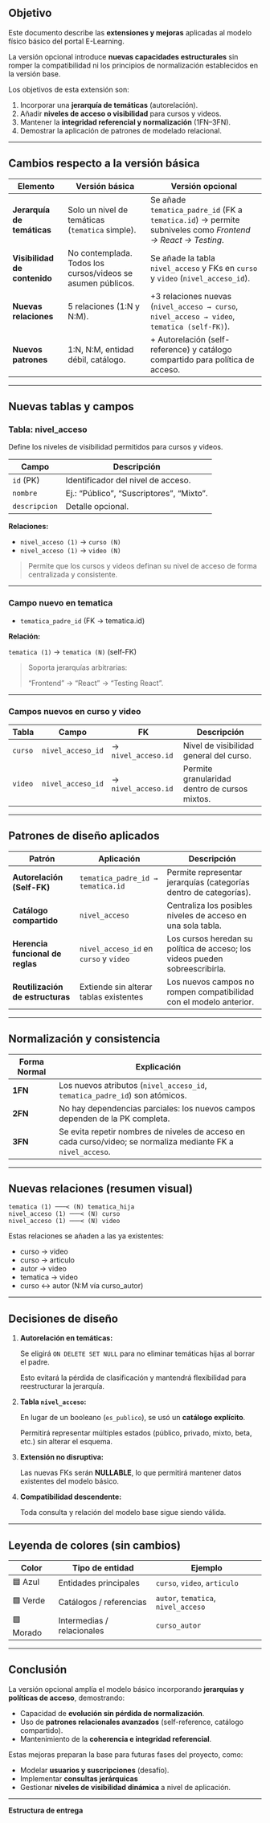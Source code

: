 ## **Objetivo**

Este documento describe las **extensiones y mejoras** aplicadas al modelo físico básico del portal E-Learning.

La versión opcional introduce **nuevas capacidades estructurales** sin romper la compatibilidad ni los principios de normalización establecidos en la versión base.

Los objetivos de esta extensión son:

1. Incorporar una **jerarquía de temáticas** (autorelación).
2. Añadir **niveles de acceso o visibilidad** para cursos y videos.
3. Mantener la **integridad referencial y normalización** (1FN–3FN).
4. Demostrar la aplicación de patrones de modelado relacional.

---

## **Cambios respecto a la versión básica**

| Elemento                     | Versión básica                                              | Versión opcional                                                                                          |
| ---------------------------- | ----------------------------------------------------------- | --------------------------------------------------------------------------------------------------------- |
| **Jerarquía de temáticas**   | Solo un nivel de temáticas (`tematica` simple).             | Se añade `tematica_padre_id` (FK a `tematica.id`) → permite subniveles como _Frontend → React → Testing_. |
| **Visibilidad de contenido** | No contemplada. Todos los cursos/videos se asumen públicos. | Se añade la tabla `nivel_acceso` y FKs en `curso` y `video` (`nivel_acceso_id`).                          |
| **Nuevas relaciones**        | 5 relaciones (1:N y N:M).                                   | +3 relaciones nuevas (`nivel_acceso → curso`, `nivel_acceso → video`, `tematica (self-FK)`).              |
| **Nuevos patrones**          | 1:N, N:M, entidad débil, catálogo.                          | + Autorelación (self-reference) y catálogo compartido para política de acceso.                            |

---

## **Nuevas tablas y campos**

### **Tabla: nivel_acceso**

Define los niveles de visibilidad permitidos para cursos y videos.

| Campo         | Descripción                              |
| ------------- | ---------------------------------------- |
| `id` (PK)     | Identificador del nivel de acceso.       |
| `nombre`      | Ej.: “Público”, “Suscriptores”, “Mixto”. |
| `descripcion` | Detalle opcional.                        |

**Relaciones:**

- `nivel_acceso (1)` → `curso (N)`
- `nivel_acceso (1)` → `video (N)`

> Permite que los cursos y videos definan su nivel de acceso de forma centralizada y consistente.

---

### **Campo nuevo en tematica**

- `tematica_padre_id` (FK → tematica.id)

**Relación:**

`tematica (1)` → `tematica (N)` (self-FK)

> Soporta jerarquías arbitrarias:
>
> “Frontend” → “React” → “Testing React”.

---

### **Campos nuevos en curso y video**

| Tabla   | Campo             | FK                  | Descripción                                   |
| ------- | ----------------- | ------------------- | --------------------------------------------- |
| `curso` | `nivel_acceso_id` | → `nivel_acceso.id` | Nivel de visibilidad general del curso.       |
| `video` | `nivel_acceso_id` | → `nivel_acceso.id` | Permite granularidad dentro de cursos mixtos. |

---

## **Patrones de diseño aplicados**

| Patrón                           | Aplicación                             | Descripción                                                                  |
| -------------------------------- | -------------------------------------- | ---------------------------------------------------------------------------- |
| **Autorelación (Self-FK)**       | `tematica_padre_id → tematica.id`      | Permite representar jerarquías (categorías dentro de categorías).            |
| **Catálogo compartido**          | `nivel_acceso`                         | Centraliza los posibles niveles de acceso en una sola tabla.                 |
| **Herencia funcional de reglas** | `nivel_acceso_id` en `curso` y `video` | Los cursos heredan su política de acceso; los videos pueden sobreescribirla. |
| **Reutilización de estructuras** | Extiende sin alterar tablas existentes | Los nuevos campos no rompen compatibilidad con el modelo anterior.           |

---

## **Normalización y consistencia**

| Forma Normal | Explicación                                                                                                   |
| ------------ | ------------------------------------------------------------------------------------------------------------- |
| **1FN**      | Los nuevos atributos (`nivel_acceso_id`, `tematica_padre_id`) son atómicos.                                   |
| **2FN**      | No hay dependencias parciales: los nuevos campos dependen de la PK completa.                                  |
| **3FN**      | Se evita repetir nombres de niveles de acceso en cada curso/video; se normaliza mediante FK a `nivel_acceso`. |

---

## **Nuevas relaciones (resumen visual)**

```
tematica (1) ───< (N) tematica_hija
nivel_acceso (1) ───< (N) curso
nivel_acceso (1) ───< (N) video
```

Estas relaciones se añaden a las ya existentes:

- curso → video
- curso → articulo
- autor → video
- tematica → video
- curso ↔ autor (N:M vía curso_autor)

---

## **Decisiones de diseño**

1. **Autorelación en temáticas:**

   Se eligirá `ON DELETE SET NULL` para no eliminar temáticas hijas al borrar el padre.

   Esto evitará la pérdida de clasificación y mantendrá flexibilidad para reestructurar la jerarquía.

2. **Tabla `nivel_acceso`:**

   En lugar de un booleano (`es_publico`), se usó un **catálogo explícito**.

   Permitirá representar múltiples estados (público, privado, mixto, beta, etc.) sin alterar el esquema.

3. **Extensión no disruptiva:**

   Las nuevas FKs serán **NULLABLE**, lo que permitirá mantener datos existentes del modelo básico.

4. **Compatibilidad descendente:**

   Toda consulta y relación del modelo base sigue siendo válida.

---

## **Leyenda de colores (sin cambios)**

| Color     | Tipo de entidad            | Ejemplo                             |
| --------- | -------------------------- | ----------------------------------- |
| 🟦 Azul   | Entidades principales      | `curso`, `video`, `articulo`        |
| 🟩 Verde  | Catálogos / referencias    | `autor`, `tematica`, `nivel_acceso` |
| 🟪 Morado | Intermedias / relacionales | `curso_autor`                       |

---

## **Conclusión**

La versión opcional amplía el modelo básico incorporando **jerarquías y políticas de acceso**, demostrando:

- Capacidad de **evolución sin pérdida de normalización**.
- Uso de **patrones relacionales avanzados** (self-reference, catálogo compartido).
- Mantenimiento de la **coherencia e integridad referencial**.

Estas mejoras preparan la base para futuras fases del proyecto, como:

- Modelar **usuarios y suscripciones** (desafío).
- Implementar **consultas jerárquicas**
- Gestionar **niveles de visibilidad dinámica** a nivel de aplicación.

---

**Estructura de entrega**
